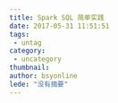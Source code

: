 ```yaml
---
title: Spark SQL 简单实践
date: 2017-05-31 11:51:51
tags:
 - untag
category: 
 - uncategory
thumbnail: 
author: bsyonline
lede: "没有摘要"
---
```

